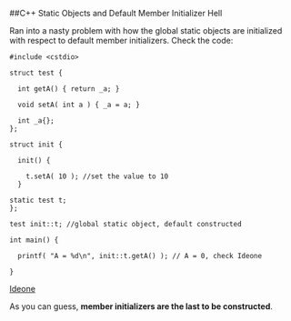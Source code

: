 ##C++ Static Objects and Default Member Initializer Hell

  Ran into a nasty problem with how the global static objects are initialized with respect to
  default member initializers. Check the code:

    
    #include <cstdio>
     
    struct test {
     
      int getA() { return _a; }
    
      void setA( int a ) { _a = a; }
     
      int _a{}; 
    };
     
    struct init {
     
      init() {
    
        t.setA( 10 ); //set the value to 10
      } 
     
    static test t;
    };
     
    test init::t; //global static object, default constructed
     
    int main() {
     
      printf( "A = %d\n", init::t.getA() ); // A = 0, check Ideone
     
    }
    

  [Ideone](http://ideone.com/P02SbL)

  As you can guess, **member initializers are the last to be constructed**.


